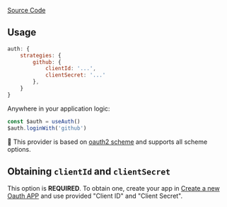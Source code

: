 
[Source Code](https://github.com/nuxt-alt/auth/blob/main/src/runtime/providers/github.ts)

## Usage

```js
auth: {
    strategies: {
        github: {
            clientId: '...',
            clientSecret: '...'
        },
    }
}
```

Anywhere in your application logic:

```js
const $auth = useAuth()
$auth.loginWith('github')
```

💁 This provider is based on [oauth2 scheme](/schemes/oauth2) and supports all scheme options.

## Obtaining `clientId` and `clientSecret`

This option is **REQUIRED**. To obtain one, create your app in [Create a new Oauth APP](https://github.com/settings/applications/new) and use provided "Client ID" and "Client Secret".